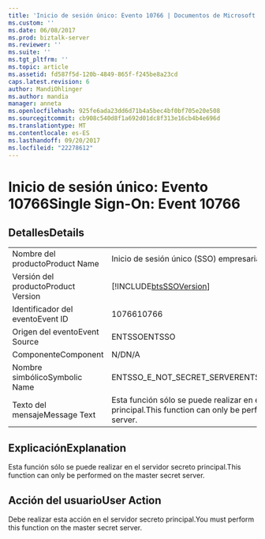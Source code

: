 ```yaml
---
title: 'Inicio de sesión único: Evento 10766 | Documentos de Microsoft'
ms.custom: ''
ms.date: 06/08/2017
ms.prod: biztalk-server
ms.reviewer: ''
ms.suite: ''
ms.tgt_pltfrm: ''
ms.topic: article
ms.assetid: fd587f5d-120b-4849-865f-f245be8a23cd
caps.latest.revision: 6
author: MandiOhlinger
ms.author: mandia
manager: anneta
ms.openlocfilehash: 925fe6ada23dd6d71b4a5bec4bf0bf705e20e508
ms.sourcegitcommit: cb908c540d8f1a692d01dc8f313e16cb4b4e696d
ms.translationtype: MT
ms.contentlocale: es-ES
ms.lasthandoff: 09/20/2017
ms.locfileid: "22278612"
---
```

# <a name="single-sign-on-event-10766"></a><span data-ttu-id="030d3-102">Inicio de sesión único: Evento 10766</span><span class="sxs-lookup"><span data-stu-id="030d3-102">Single Sign-On: Event 10766</span></span>
## <a name="details"></a><span data-ttu-id="030d3-103">Detalles</span><span class="sxs-lookup"><span data-stu-id="030d3-103">Details</span></span>  
  
|||  
|-|-|  
|<span data-ttu-id="030d3-104">Nombre del producto</span><span class="sxs-lookup"><span data-stu-id="030d3-104">Product Name</span></span>|<span data-ttu-id="030d3-105">Inicio de sesión único (SSO) empresarial</span><span class="sxs-lookup"><span data-stu-id="030d3-105">Enterprise Single Sign-On</span></span>|  
|<span data-ttu-id="030d3-106">Versión del producto</span><span class="sxs-lookup"><span data-stu-id="030d3-106">Product Version</span></span>|[!INCLUDE[btsSSOVersion](../includes/btsssoversion-md.md)]|  
|<span data-ttu-id="030d3-107">Identificador del evento</span><span class="sxs-lookup"><span data-stu-id="030d3-107">Event ID</span></span>|<span data-ttu-id="030d3-108">10766</span><span class="sxs-lookup"><span data-stu-id="030d3-108">10766</span></span>|  
|<span data-ttu-id="030d3-109">Origen del evento</span><span class="sxs-lookup"><span data-stu-id="030d3-109">Event Source</span></span>|<span data-ttu-id="030d3-110">ENTSSO</span><span class="sxs-lookup"><span data-stu-id="030d3-110">ENTSSO</span></span>|  
|<span data-ttu-id="030d3-111">Componente</span><span class="sxs-lookup"><span data-stu-id="030d3-111">Component</span></span>|<span data-ttu-id="030d3-112">N/D</span><span class="sxs-lookup"><span data-stu-id="030d3-112">N/A</span></span>|  
|<span data-ttu-id="030d3-113">Nombre simbólico</span><span class="sxs-lookup"><span data-stu-id="030d3-113">Symbolic Name</span></span>|<span data-ttu-id="030d3-114">ENTSSO_E_NOT_SECRET_SERVER</span><span class="sxs-lookup"><span data-stu-id="030d3-114">ENTSSO_E_NOT_SECRET_SERVER</span></span>|  
|<span data-ttu-id="030d3-115">Texto del mensaje</span><span class="sxs-lookup"><span data-stu-id="030d3-115">Message Text</span></span>|<span data-ttu-id="030d3-116">Esta función sólo se puede realizar en el servidor secreto principal.</span><span class="sxs-lookup"><span data-stu-id="030d3-116">This function can only be performed on the master secret server.</span></span>|  
  
## <a name="explanation"></a><span data-ttu-id="030d3-117">Explicación</span><span class="sxs-lookup"><span data-stu-id="030d3-117">Explanation</span></span>  
 <span data-ttu-id="030d3-118">Esta función sólo se puede realizar en el servidor secreto principal.</span><span class="sxs-lookup"><span data-stu-id="030d3-118">This function can only be performed on the master secret server.</span></span>  
  
## <a name="user-action"></a><span data-ttu-id="030d3-119">Acción del usuario</span><span class="sxs-lookup"><span data-stu-id="030d3-119">User Action</span></span>  
 <span data-ttu-id="030d3-120">Debe realizar esta acción en el servidor secreto principal.</span><span class="sxs-lookup"><span data-stu-id="030d3-120">You must perform this function on the master secret server.</span></span>
